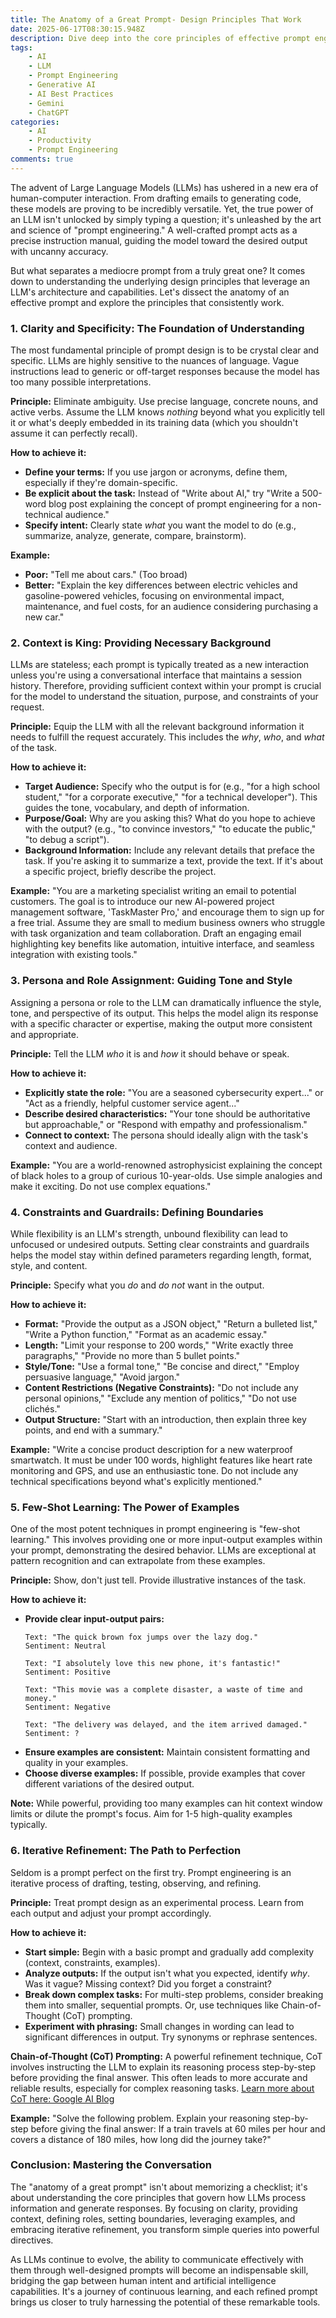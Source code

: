 ```yaml
---
title: The Anatomy of a Great Prompt- Design Principles That Work
date: 2025-06-17T08:30:15.948Z
description: Dive deep into the core principles of effective prompt engineering. Learn how to craft prompts that yield precise, high-quality outputs from large language models by understanding clarity, context, constraints, and more.
tags:
    - AI
    - LLM
    - Prompt Engineering
    - Generative AI
    - AI Best Practices
    - Gemini
    - ChatGPT
categories:
    - AI
    - Productivity
    - Prompt Engineering
comments: true
---
```


The advent of Large Language Models (LLMs) has ushered in a new era of human-computer interaction. From drafting emails to generating code, these models are proving to be incredibly versatile. Yet, the true power of an LLM isn't unlocked by simply typing a question; it's unleashed by the art and science of "prompt engineering." A well-crafted prompt acts as a precise instruction manual, guiding the model toward the desired output with uncanny accuracy.

But what separates a mediocre prompt from a truly great one? It comes down to understanding the underlying design principles that leverage an LLM's architecture and capabilities. Let's dissect the anatomy of an effective prompt and explore the principles that consistently work.

### 1. Clarity and Specificity: The Foundation of Understanding

The most fundamental principle of prompt design is to be crystal clear and specific. LLMs are highly sensitive to the nuances of language. Vague instructions lead to generic or off-target responses because the model has too many possible interpretations.

**Principle:** Eliminate ambiguity. Use precise language, concrete nouns, and active verbs. Assume the LLM knows *nothing* beyond what you explicitly tell it or what's deeply embedded in its training data (which you shouldn't assume it can perfectly recall).

**How to achieve it:**
*   **Define your terms:** If you use jargon or acronyms, define them, especially if they're domain-specific.
*   **Be explicit about the task:** Instead of "Write about AI," try "Write a 500-word blog post explaining the concept of prompt engineering for a non-technical audience."
*   **Specify intent:** Clearly state *what* you want the model to do (e.g., summarize, analyze, generate, compare, brainstorm).

**Example:**
*   **Poor:** "Tell me about cars." (Too broad)
*   **Better:** "Explain the key differences between electric vehicles and gasoline-powered vehicles, focusing on environmental impact, maintenance, and fuel costs, for an audience considering purchasing a new car."

### 2. Context is King: Providing Necessary Background

LLMs are stateless; each prompt is typically treated as a new interaction unless you're using a conversational interface that maintains a session history. Therefore, providing sufficient context within your prompt is crucial for the model to understand the situation, purpose, and constraints of your request.

**Principle:** Equip the LLM with all the relevant background information it needs to fulfill the request accurately. This includes the *why*, *who*, and *what* of the task.

**How to achieve it:**
*   **Target Audience:** Specify who the output is for (e.g., "for a high school student," "for a corporate executive," "for a technical developer"). This guides the tone, vocabulary, and depth of information.
*   **Purpose/Goal:** Why are you asking this? What do you hope to achieve with the output? (e.g., "to convince investors," "to educate the public," "to debug a script").
*   **Background Information:** Include any relevant details that preface the task. If you're asking it to summarize a text, provide the text. If it's about a specific project, briefly describe the project.

**Example:**
"You are a marketing specialist writing an email to potential customers. The goal is to introduce our new AI-powered project management software, 'TaskMaster Pro,' and encourage them to sign up for a free trial. Assume they are small to medium business owners who struggle with task organization and team collaboration. Draft an engaging email highlighting key benefits like automation, intuitive interface, and seamless integration with existing tools."

### 3. Persona and Role Assignment: Guiding Tone and Style

Assigning a persona or role to the LLM can dramatically influence the style, tone, and perspective of its output. This helps the model align its response with a specific character or expertise, making the output more consistent and appropriate.

**Principle:** Tell the LLM *who* it is and *how* it should behave or speak.

**How to achieve it:**
*   **Explicitly state the role:** "You are a seasoned cybersecurity expert..." or "Act as a friendly, helpful customer service agent..."
*   **Describe desired characteristics:** "Your tone should be authoritative but approachable," or "Respond with empathy and professionalism."
*   **Connect to context:** The persona should ideally align with the task's context and audience.

**Example:**
"You are a world-renowned astrophysicist explaining the concept of black holes to a group of curious 10-year-olds. Use simple analogies and make it exciting. Do not use complex equations."

### 4. Constraints and Guardrails: Defining Boundaries

While flexibility is an LLM's strength, unbound flexibility can lead to unfocused or undesired outputs. Setting clear constraints and guardrails helps the model stay within defined parameters regarding length, format, style, and content.

**Principle:** Specify what you *do* and *do not* want in the output.

**How to achieve it:**
*   **Format:** "Provide the output as a JSON object," "Return a bulleted list," "Write a Python function," "Format as an academic essay."
*   **Length:** "Limit your response to 200 words," "Write exactly three paragraphs," "Provide no more than 5 bullet points."
*   **Style/Tone:** "Use a formal tone," "Be concise and direct," "Employ persuasive language," "Avoid jargon."
*   **Content Restrictions (Negative Constraints):** "Do not include any personal opinions," "Exclude any mention of politics," "Do not use clichés."
*   **Output Structure:** "Start with an introduction, then explain three key points, and end with a summary."

**Example:**
"Write a concise product description for a new waterproof smartwatch. It must be under 100 words, highlight features like heart rate monitoring and GPS, and use an enthusiastic tone. Do not include any technical specifications beyond what's explicitly mentioned."

### 5. Few-Shot Learning: The Power of Examples

One of the most potent techniques in prompt engineering is "few-shot learning." This involves providing one or more input-output examples within your prompt, demonstrating the desired behavior. LLMs are exceptional at pattern recognition and can extrapolate from these examples.

**Principle:** Show, don't just tell. Provide illustrative instances of the task.

**How to achieve it:**
*   **Provide clear input-output pairs:**
    ```
    Text: "The quick brown fox jumps over the lazy dog."
    Sentiment: Neutral

    Text: "I absolutely love this new phone, it's fantastic!"
    Sentiment: Positive

    Text: "This movie was a complete disaster, a waste of time and money."
    Sentiment: Negative

    Text: "The delivery was delayed, and the item arrived damaged."
    Sentiment: ?
    ```
*   **Ensure examples are consistent:** Maintain consistent formatting and quality in your examples.
*   **Choose diverse examples:** If possible, provide examples that cover different variations of the desired output.

**Note:** While powerful, providing too many examples can hit context window limits or dilute the prompt's focus. Aim for 1-5 high-quality examples typically.

### 6. Iterative Refinement: The Path to Perfection

Seldom is a prompt perfect on the first try. Prompt engineering is an iterative process of drafting, testing, observing, and refining.

**Principle:** Treat prompt design as an experimental process. Learn from each output and adjust your prompt accordingly.

**How to achieve it:**
*   **Start simple:** Begin with a basic prompt and gradually add complexity (context, constraints, examples).
*   **Analyze outputs:** If the output isn't what you expected, identify *why*. Was it vague? Missing context? Did you forget a constraint?
*   **Break down complex tasks:** For multi-step problems, consider breaking them into smaller, sequential prompts. Or, use techniques like Chain-of-Thought (CoT) prompting.
*   **Experiment with phrasing:** Small changes in wording can lead to significant differences in output. Try synonyms or rephrase sentences.

**Chain-of-Thought (CoT) Prompting:** A powerful refinement technique, CoT involves instructing the LLM to explain its reasoning process step-by-step before providing the final answer. This often leads to more accurate and reliable results, especially for complex reasoning tasks. [Learn more about CoT here: Google AI Blog](https://ai.googleblog.com/2022/05/language-models-perform-reasoning-via.html)

**Example:**
"Solve the following problem. Explain your reasoning step-by-step before giving the final answer: If a train travels at 60 miles per hour and covers a distance of 180 miles, how long did the journey take?"

### Conclusion: Mastering the Conversation

The "anatomy of a great prompt" isn't about memorizing a checklist; it's about understanding the core principles that govern how LLMs process information and generate responses. By focusing on clarity, providing context, defining roles, setting boundaries, leveraging examples, and embracing iterative refinement, you transform simple queries into powerful directives.

As LLMs continue to evolve, the ability to communicate effectively with them through well-designed prompts will become an indispensable skill, bridging the gap between human intent and artificial intelligence capabilities. It's a journey of continuous learning, and each refined prompt brings us closer to truly harnessing the potential of these remarkable tools.